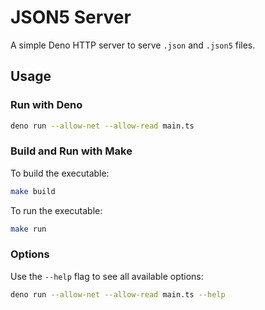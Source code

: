 # JSON5 Server

A simple Deno HTTP server to serve `.json` and `.json5` files.

## Usage

### Run with Deno
```bash
deno run --allow-net --allow-read main.ts
```

### Build and Run with Make

To build the executable:
```bash
make build
```

To run the executable:
```bash
make run
```

### Options
Use the `--help` flag to see all available options:
```bash
deno run --allow-net --allow-read main.ts --help
```
